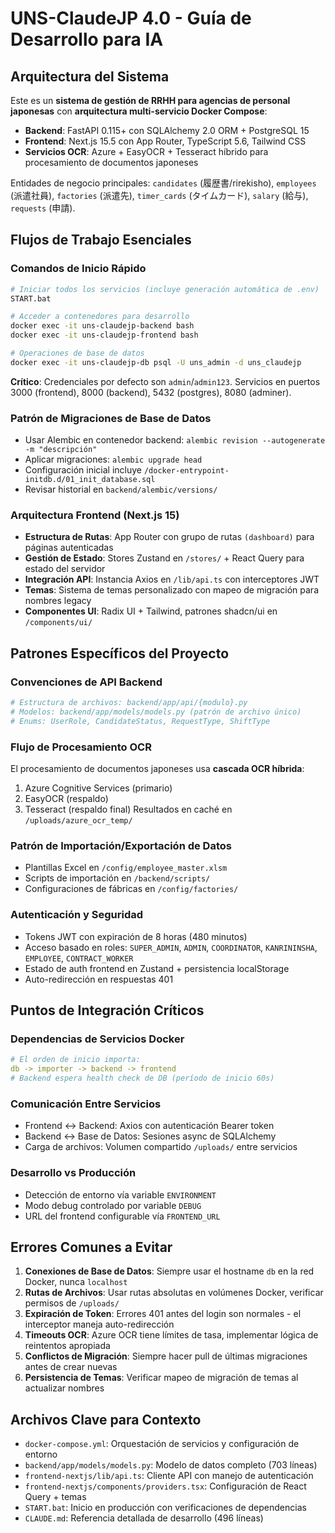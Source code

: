 # UNS-ClaudeJP 4.0 - Guía de Desarrollo para IA

## Arquitectura del Sistema

Este es un **sistema de gestión de RRHH para agencias de personal japonesas** con **arquitectura multi-servicio Docker Compose**:
- **Backend**: FastAPI 0.115+ con SQLAlchemy 2.0 ORM + PostgreSQL 15
- **Frontend**: Next.js 15.5 con App Router, TypeScript 5.6, Tailwind CSS
- **Servicios OCR**: Azure + EasyOCR + Tesseract híbrido para procesamiento de documentos japoneses

Entidades de negocio principales: `candidates` (履歴書/rirekisho), `employees` (派遣社員), `factories` (派遣先), `timer_cards` (タイムカード), `salary` (給与), `requests` (申請).

## Flujos de Trabajo Esenciales

### Comandos de Inicio Rápido
```bash
# Iniciar todos los servicios (incluye generación automática de .env)
START.bat

# Acceder a contenedores para desarrollo
docker exec -it uns-claudejp-backend bash
docker exec -it uns-claudejp-frontend bash

# Operaciones de base de datos
docker exec -it uns-claudejp-db psql -U uns_admin -d uns_claudejp
```

**Crítico**: Credenciales por defecto son `admin`/`admin123`. Servicios en puertos 3000 (frontend), 8000 (backend), 5432 (postgres), 8080 (adminer).

### Patrón de Migraciones de Base de Datos
- Usar Alembic en contenedor backend: `alembic revision --autogenerate -m "descripción"`
- Aplicar migraciones: `alembic upgrade head`
- Configuración inicial incluye `/docker-entrypoint-initdb.d/01_init_database.sql`
- Revisar historial en `backend/alembic/versions/`

### Arquitectura Frontend (Next.js 15)
- **Estructura de Rutas**: App Router con grupo de rutas `(dashboard)` para páginas autenticadas
- **Gestión de Estado**: Stores Zustand en `/stores/` + React Query para estado del servidor
- **Integración API**: Instancia Axios en `/lib/api.ts` con interceptores JWT
- **Temas**: Sistema de temas personalizado con mapeo de migración para nombres legacy
- **Componentes UI**: Radix UI + Tailwind, patrones shadcn/ui en `/components/ui/`

## Patrones Específicos del Proyecto

### Convenciones de API Backend
```python
# Estructura de archivos: backend/app/api/{modulo}.py
# Modelos: backend/app/models/models.py (patrón de archivo único)
# Enums: UserRole, CandidateStatus, RequestType, ShiftType
```

### Flujo de Procesamiento OCR
El procesamiento de documentos japoneses usa **cascada OCR híbrida**:
1. Azure Cognitive Services (primario)
2. EasyOCR (respaldo)
3. Tesseract (respaldo final)
Resultados en caché en `/uploads/azure_ocr_temp/`

### Patrón de Importación/Exportación de Datos
- Plantillas Excel en `/config/employee_master.xlsm`
- Scripts de importación en `/backend/scripts/`
- Configuraciones de fábricas en `/config/factories/`

### Autenticación y Seguridad
- Tokens JWT con expiración de 8 horas (480 minutos)
- Acceso basado en roles: `SUPER_ADMIN`, `ADMIN`, `COORDINATOR`, `KANRININSHA`, `EMPLOYEE`, `CONTRACT_WORKER`
- Estado de auth frontend en Zustand + persistencia localStorage
- Auto-redirección en respuestas 401

## Puntos de Integración Críticos

### Dependencias de Servicios Docker
```yaml
# El orden de inicio importa:
db -> importer -> backend -> frontend
# Backend espera health check de DB (período de inicio 60s)
```

### Comunicación Entre Servicios
- Frontend ↔ Backend: Axios con autenticación Bearer token
- Backend ↔ Base de Datos: Sesiones async de SQLAlchemy
- Carga de archivos: Volumen compartido `/uploads/` entre servicios

### Desarrollo vs Producción
- Detección de entorno vía variable `ENVIRONMENT`
- Modo debug controlado por variable `DEBUG`
- URL del frontend configurable vía `FRONTEND_URL`

## Errores Comunes a Evitar

1. **Conexiones de Base de Datos**: Siempre usar el hostname `db` en la red Docker, nunca `localhost`
2. **Rutas de Archivos**: Usar rutas absolutas en volúmenes Docker, verificar permisos de `/uploads/`
3. **Expiración de Token**: Errores 401 antes del login son normales - el interceptor maneja auto-redirección
4. **Timeouts OCR**: Azure OCR tiene límites de tasa, implementar lógica de reintentos apropiada
5. **Conflictos de Migración**: Siempre hacer pull de últimas migraciones antes de crear nuevas
6. **Persistencia de Temas**: Verificar mapeo de migración de temas al actualizar nombres

## Archivos Clave para Contexto
- `docker-compose.yml`: Orquestación de servicios y configuración de entorno
- `backend/app/models/models.py`: Modelo de datos completo (703 líneas)
- `frontend-nextjs/lib/api.ts`: Cliente API con manejo de autenticación
- `frontend-nextjs/components/providers.tsx`: Configuración de React Query + temas
- `START.bat`: Inicio en producción con verificaciones de dependencias
- `CLAUDE.md`: Referencia detallada de desarrollo (496 líneas)